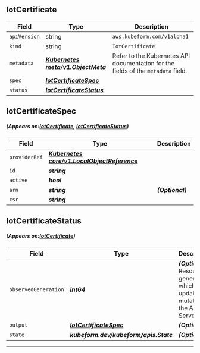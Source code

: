 ## IotCertificate
| Field | Type | Description |
| ------ | ----- | ----------- |
| `apiVersion` | string | `aws.kubeform.com/v1alpha1` |
|    `kind` | string | `IotCertificate` |
| `metadata` | ***[Kubernetes meta/v1.ObjectMeta](https://kubernetes.io/docs/reference/generated/kubernetes-api/v1.13/#objectmeta-v1-meta)***|Refer to the Kubernetes API documentation for the fields of the `metadata` field.|
| `spec` | ***[IotCertificateSpec](#IotCertificateSpec)***||
| `status` | ***[IotCertificateStatus](#IotCertificateStatus)***||
## IotCertificateSpec
##### (Appears on:[IotCertificate](#IotCertificate), [IotCertificateStatus](#IotCertificateStatus))
| Field | Type | Description |
| ------ | ----- | ----------- |
| `providerRef` | ***[Kubernetes core/v1.LocalObjectReference](https://kubernetes.io/docs/reference/generated/kubernetes-api/v1.13/#localobjectreference-v1-core)***||
| `id` | ***string***||
| `active` | ***bool***||
| `arn` | ***string***| ***(Optional)*** |
| `csr` | ***string***||
## IotCertificateStatus
##### (Appears on:[IotCertificate](#IotCertificate))
| Field | Type | Description |
| ------ | ----- | ----------- |
| `observedGeneration` | ***int64***| ***(Optional)*** Resource generation, which is updated on mutation by the API Server.|
| `output` | ***[IotCertificateSpec](#IotCertificateSpec)***| ***(Optional)*** |
| `state` | ***kubeform.dev/kubeform/apis.State***| ***(Optional)*** |
---

